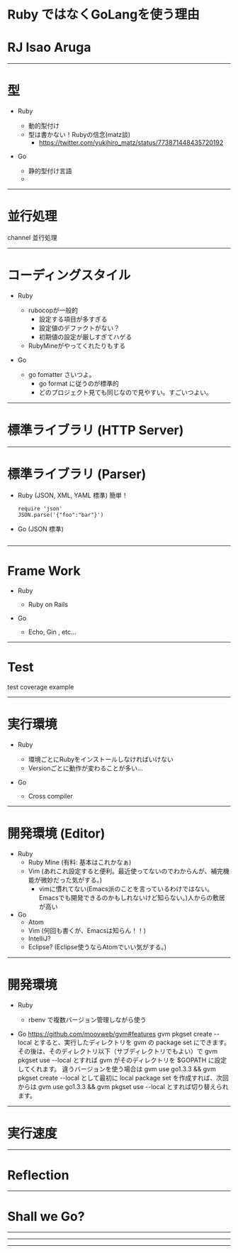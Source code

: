 <!-- $theme: gaia -->

# Ruby ではなくGoLangを使う理由
# RJ Isao Aruga

---
# 型 
* Ruby
  - 動的型付け
  - 型は書かない！Rubyの信念(matz談)
    - https://twitter.com/yukihiro_matz/status/773871448435720192

* Go
  - 静的型付け言語
  - 

---
# 並行処理
channel
並行処理

---
# コーディングスタイル
* Ruby
  - rubocopが一般的
    - 設定する項目が多すぎる
    - 設定値のデファクトがない？
    - 初期値の設定が厳しすぎてハゲる
  - RubyMineがやってくれたりもする

* Go
  - go fomatter さいつよ。
    - go format に従うのが標準的
    - どのプロジェクト見ても同じなので見やすい。すごいつよい。

---
# 標準ライブラリ (HTTP Server)

---
# 標準ライブラリ (Parser)
* Ruby (JSON, XML, YAML 標準)
  簡単！
  ```
  require 'json'
  JSON.parse('{"foo":"bar"}')
  ```
* Go (JSON 標準)
  ```
  
  ```

---
# Frame Work
* Ruby
  - Ruby on Rails

* Go
  - Echo, Gin , etc...

---
# Test
test
coverage
example


---
# 実行環境
* Ruby
  - 環境ごとにRubyをインストールしなければいけない
  - Versionごとに動作が変わることが多い…

* Go
  - Cross compiler

---
# 開発環境 (Editor)
* Ruby
  - Ruby Mine (有料: 基本はこれかなぁ)
  - Vim (あれこれ設定すると便利。最近使ってないのでわからんが、補完機能が微妙だった気がする。)
    - vimに慣れてない(Emacs派のことを言っているわけではない。Emacsでも開発できるのかもしれないけど知らない。)人からの敷居が高い
* Go
  - Atom
  - Vim (何回も書くが、Emacsは知らん！！)
  - IntelliJ?
  - Eclipse? (Eclipse使うならAtomでいい気がする。)
---
# 開発環境
* Ruby
  - rbenv で複数バージョン管理しながら使う

* Go
  https://github.com/moovweb/gvm#features
gvm pkgset create --local とすると、実行したディレクトリを gvm の package set にできます。
その後は、そのディレクトリ以下（サブディレクトリでもよい）で gvm pkgset use --local とすれば gvm がそのディレクトリを $GOPATH に設定してくれます。
違うバージョンを使う場合は gvm use go1.3.3 && gvm pkgset create --local として最初に local package set を作成すれば、次回からは gvm use go1.3.3 && gvm pkgset use --local とすれば切り替えられます。
---
# 実行速度

---
# Reflection
---
# Shall we Go?
---
---
---
